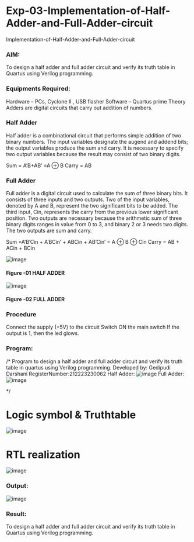 # Exp-03-Implementation-of-Half-Adder-and-Full-Adder-circuit

Implementation-of-Half-Adder-and-Full-Adder-circuit
### AIM:
To design a half adder and full adder circuit and verify its truth table in Quartus using Verilog programming.

### Equipments Required:
Hardware – PCs, Cyclone II , USB flasher
Software – Quartus prime
Theory
Adders are digital circuits that carry out addition of numbers.

### Half Adder
Half adder is a combinational circuit that performs simple addition of two binary numbers. The input variables designate the augend and addend bits; the output variables produce the sum and carry. It is necessary to specify two output variables because the result may consist of two binary digits.

Sum = A’B+AB’ =A ⊕ B Carry = AB

### Full Adder
Full adder is a digital circuit used to calculate the sum of three binary bits. It consists of three inputs and two outputs. Two of the input variables, denoted by A and B, represent the two significant bits to be added. The third input, Cin, represents the carry from the previous lower significant position. Two outputs are necessary because the arithmetic sum of three binary digits ranges in value from 0 to 3, and binary 2 or 3 needs two digits. The two outputs are sum and carry.

Sum =A’B’Cin + A’BCin’ + ABCin + AB’Cin’ = A ⊕ B ⊕ Cin Carry = AB + ACin + BCin

 ![image](https://user-images.githubusercontent.com/36288975/163552156-a13e5a56-c638-4110-97d9-8896907c8d25.png)

#### Figure -01 HALF ADDER 


![image](https://user-images.githubusercontent.com/36288975/163552057-b3547877-6d07-45b4-b7e0-bcfebfad9e1d.png)

#### Figure -02 FULL ADDER 

### Procedure

Connect the supply (+5V) to the circuit
Switch ON the main switch
If the output is 1, then the led glows.
### Program:
/*
Program to design a half adder and full adder circuit and verify its truth table in quartus using Verilog programming.
Developed by: Gedipudi Darshani
RegisterNumber:212223230062
Half Adder:
![image](https://github.com/Gedipudidarshani/Exp-02-Implementation-of-Half-Adder-and-Full-Adder-circuit/assets/139340574/531dee5f-8a86-49cf-967e-9b4597897976)
Full Adder:
![image](https://github.com/Gedipudidarshani/Exp-02-Implementation-of-Half-Adder-and-Full-Adder-circuit/assets/139340574/90280cc4-4565-4c3f-8d62-8a8fb1bd07ba)


*/
# Logic symbol & Truthtable
![image](https://github.com/Gedipudidarshani/Exp-02-Implementation-of-Half-Adder-and-Full-Adder-circuit/assets/139340574/8dca6364-8ced-4fed-8ed7-d007e6e9d2e0)

# RTL realization
![image](https://github.com/Gedipudidarshani/Exp-02-Implementation-of-Half-Adder-and-Full-Adder-circuit/assets/139340574/103004c8-7bee-4dc5-819f-5d499a1fc3e3)


### Output:
![image](https://github.com/Gedipudidarshani/Exp-02-Implementation-of-Half-Adder-and-Full-Adder-circuit/assets/139340574/83768995-fd01-4549-9685-99097ea04a80)


### Result:
To design a half adder and full adder circuit and verify its truth table in Quartus using Verilog programming.

